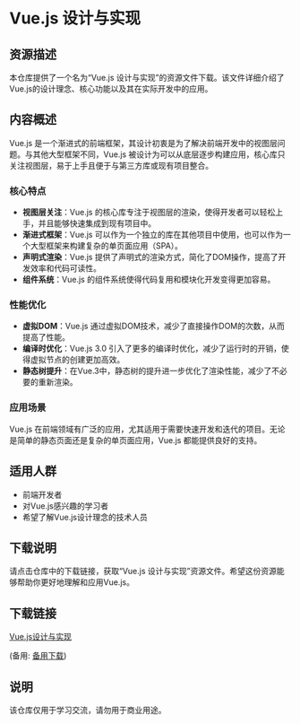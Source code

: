 # Vue.js 设计与实现

## 资源描述

本仓库提供了一个名为“Vue.js 设计与实现”的资源文件下载。该文件详细介绍了Vue.js的设计理念、核心功能以及其在实际开发中的应用。

## 内容概述

Vue.js 是一个渐进式的前端框架，其设计初衷是为了解决前端开发中的视图层问题。与其他大型框架不同，Vue.js 被设计为可以从底层逐步构建应用，核心库只关注视图层，易于上手且便于与第三方库或现有项目整合。

### 核心特点

- **视图层关注**：Vue.js 的核心库专注于视图层的渲染，使得开发者可以轻松上手，并且能够快速集成到现有项目中。
- **渐进式框架**：Vue.js 可以作为一个独立的库在其他项目中使用，也可以作为一个大型框架来构建复杂的单页面应用（SPA）。
- **声明式渲染**：Vue.js 提供了声明式的渲染方式，简化了DOM操作，提高了开发效率和代码可读性。
- **组件系统**：Vue.js 的组件系统使得代码复用和模块化开发变得更加容易。

### 性能优化

- **虚拟DOM**：Vue.js 通过虚拟DOM技术，减少了直接操作DOM的次数，从而提高了性能。
- **编译时优化**：Vue.js 3.0 引入了更多的编译时优化，减少了运行时的开销，使得虚拟节点的创建更加高效。
- **静态树提升**：在Vue.3中，静态树的提升进一步优化了渲染性能，减少了不必要的重新渲染。

### 应用场景

Vue.js 在前端领域有广泛的应用，尤其适用于需要快速开发和迭代的项目。无论是简单的静态页面还是复杂的单页面应用，Vue.js 都能提供良好的支持。

## 适用人群

- 前端开发者
- 对Vue.js感兴趣的学习者
- 希望了解Vue.js设计理念的技术人员

## 下载说明

请点击仓库中的下载链接，获取“Vue.js 设计与实现”资源文件。希望这份资源能够帮助你更好地理解和应用Vue.js。

## 下载链接
[Vue.js设计与实现](https://pan.quark.cn/s/bcd4f4acc208) 

(备用: [备用下载](https://pan.baidu.com/s/1_bV9kZ-DFVHlKmNBroRgnA?pwd=1234))

## 说明

该仓库仅用于学习交流，请勿用于商业用途。
